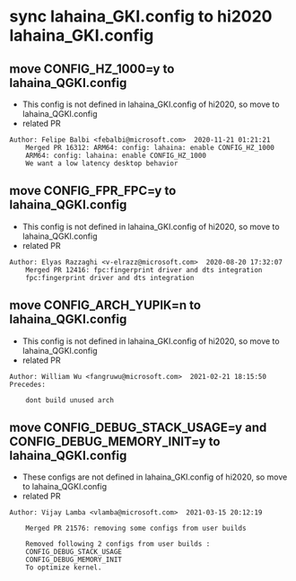 # sync lahaina_GKI.config to hi2020 lahaina_GKI.config

## move CONFIG_HZ_1000=y to lahaina_QGKI.config
- This config is not defined in lahaina_GKI.config of hi2020, so move to lahaina_QGKI.config
- related PR
```
Author: Felipe Balbi <febalbi@microsoft.com>  2020-11-21 01:21:21
    Merged PR 16312: ARM64: config: lahaina: enable CONFIG_HZ_1000
    ARM64: config: lahaina: enable CONFIG_HZ_1000
    We want a low latency desktop behavior
```

## move CONFIG_FPR_FPC=y to lahaina_QGKI.config
- This config is not defined in lahaina_GKI.config of hi2020, so move to lahaina_QGKI.config
- related PR
```
Author: Elyas Razzaghi <v-elrazz@microsoft.com>  2020-08-20 17:32:07
    Merged PR 12416: fpc:fingerprint driver and dts integration   
    fpc:fingerprint driver and dts integration
```

## move CONFIG_ARCH_YUPIK=n to lahaina_QGKI.config
- This config is not defined in lahaina_GKI.config of hi2020, so move to lahaina_QGKI.config
- related PR
```
Author: William Wu <fangruwu@microsoft.com>  2021-02-21 18:15:50
Precedes: 

    dont build unused arch
```

## move CONFIG_DEBUG_STACK_USAGE=y and CONFIG_DEBUG_MEMORY_INIT=y to lahaina_QGKI.config
- These configs are not defined in lahaina_GKI.config of hi2020, so move to lahaina_QGKI.config
- related PR
```
Author: Vijay Lamba <vlamba@microsoft.com>  2021-03-15 20:12:19

    Merged PR 21576: removing some configs from user builds
    
    Removed following 2 configs from user builds :
    CONFIG_DEBUG_STACK_USAGE
    CONFIG_DEBUG_MEMORY_INIT
    To optimize kernel.

```